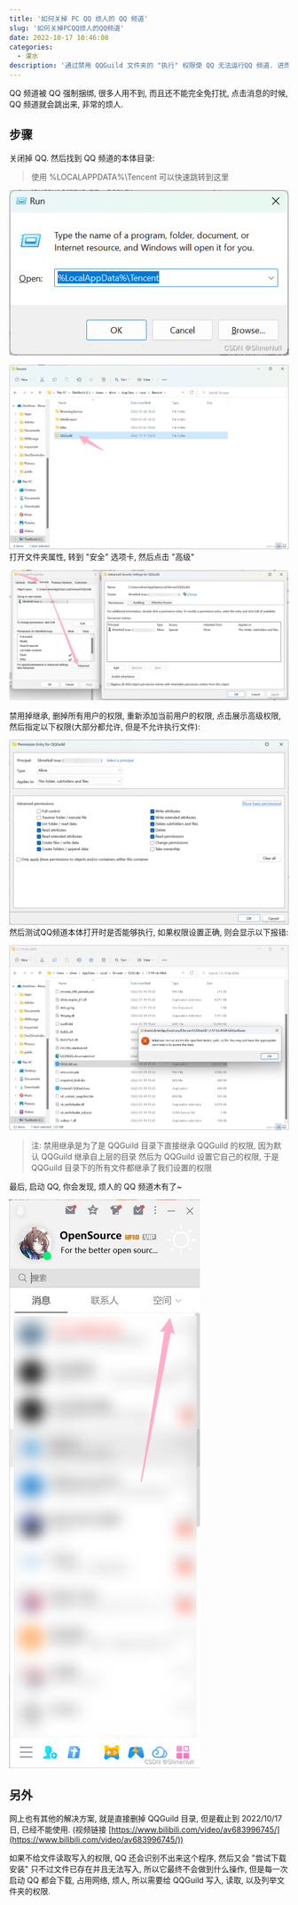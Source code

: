 ```yaml
---
title: '如何关掉 PC QQ 烦人的 QQ 频道'
slug: '如何关掉PCQQ烦人的QQ频道'
date: 2022-10-17 10:46:08
categories:
  - 灌水
description: '通过禁用 QQGuild 文件夹的 "执行" 权限使 QQ 无法运行QQ 频道. 进而实现关闭 QQ 频道功能.'
---
```


QQ 频道被 QQ 强制捆绑, 很多人用不到, 而且还不能完全免打扰, 点击消息的时候, QQ 频道就会跳出来, 非常的烦人.


## 步骤


关闭掉 QQ. 然后找到 QQ 频道的本体目录:


> 使用 %LOCALAPPDATA%\Tencent 可以快速跳转到这里


![直接跳转到QQ本体](images/f3394c708be242149a4051a194a01fa2.png)


![QQ频道本体目录](images/e144607c0932435a98c3b9492d99c029.png)
打开文件夹属性, 转到 "安全" 选项卡, 然后点击 "高级"

![](images/769fdd8b1eb742be942173bc62649504.png)


禁用掉继承, 删掉所有用户的权限, 重新添加当前用户的权限, 点击展示高级权限, 然后指定以下权限(大部分都允许, 但是不允许执行文件):

![](images/148804dbe31f499fa1784de54f7c4323.png)
然后测试QQ频道本体打开时是否能够执行, 如果权限设置正确, 则会显示以下报错:

![](images/8518be19918b4e8597f053efa52e7f2b.png)


> 注: 禁用继承是为了是 QQGuild 目录下直接继承 QQGuild 的权限, 因为默认 QQGuild 继承自上层的目录
> 然后为 QQGuild 设置它自己的权限, 于是 QQGuild 目录下的所有文件都继承了我们设置的权限


最后, 启动 QQ, 你会发现, 烦人的 QQ 频道木有了~

![](images/fdbbbfc187c642e6b40484b8955f9e3d.png)


## 另外

网上也有其他的解决方案, 就是直接删掉 QQGuild 目录, 但是截止到 2022/10/17 日, 已经不能使用. (视频链接 [https://www.bilibili.com/video/av683996745/](https://www.bilibili.com/video/av683996745/))


如果不给文件读取写入的权限, QQ 还会识别不出来这个程序, 然后又会 "尝试下载安装" 只不过文件已存在并且无法写入, 所以它最终不会做到什么操作, 但是每一次启动 QQ 都会下载, 占用网络, 烦人, 所以需要给 QQGuild 写入, 读取, 以及列举文件夹的权限.
